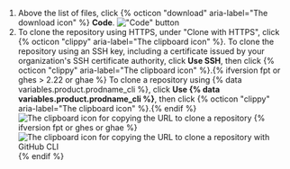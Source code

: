 1. Above the list of files, click {% octicon "download" aria-label="The download icon" %} **Code**.
   !["Code" button](/assets/images/help/repository/code-button.png)
1. To clone the repository using HTTPS, under "Clone with HTTPS", click {% octicon "clippy" aria-label="The clipboard icon" %}. To clone the repository using an SSH key, including a certificate issued by your organization's SSH certificate authority, click **Use SSH**, then click {% octicon "clippy" aria-label="The clipboard icon" %}.{% ifversion fpt or ghes > 2.22 or ghae %} To clone a repository using {% data variables.product.prodname_cli %}, click **Use {% data variables.product.prodname_cli %}**, then click {% octicon "clippy" aria-label="The clipboard icon" %}.{% endif %}
   ![The clipboard icon for copying the URL to clone a repository](/assets/images/help/repository/https-url-clone.png)
   {% ifversion fpt or ghes or ghae %}
   ![The clipboard icon for copying the URL to clone a repository with GitHub CLI](/assets/images/help/repository/https-url-clone-cli.png){% endif %}
